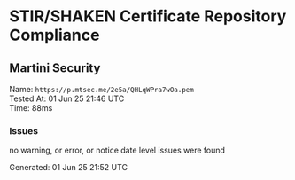 # STIR/SHAKEN Certificate Repository Compliance

## Martini Security

Name: `https://p.mtsec.me/2e5a/QHLqWPra7wOa.pem`\
Tested At: 01 Jun 25 21:46 UTC\
Time: 88ms

### Issues

no warning, or error, or notice date level issues were found

Generated: 01 Jun 25 21:52 UTC
